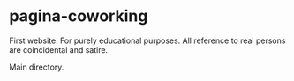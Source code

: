# pagina-coworking
First website. For purely educational purposes. All reference to real persons are coincidental and satire.

Main directory.